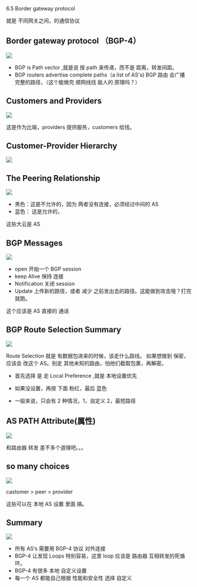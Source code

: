 6.5 Border gateway protocol

就是 不同网关之间，的通信协议

## Border gateway protocol （BGP-4）

![](./6.5%20Border%20gateway%20protocol_0.png)

- BGP is Path vector ,就是说 按 path 来传递，而不是 距离，转发间距。
- BGP routers advertise complete paths（a list of AS's) BGP 路由 会广播 完整的路径，（这个能做完 顺网线找 敌人的 原理吗？）

## Customers and Providers

![](./6.5%20Border%20gateway%20protocol_1.png)

这是作为比喻，providers 提供服务，customers 给钱。

## Customer-Provider Hierarchy

![](./6.5%20Border%20gateway%20protocol_2.png)

## The Peering Relationship

![](./6.5%20Border%20gateway%20protocol_3.png)

- 黑色：这是不允许的，因为 两者没有连接，必须经过中间的 AS
- 蓝色： 这是允许的，

这些大云是 AS

## BGP Messages

![](./6.5%20Border%20gateway%20protocol_4.png)

- open 开始一个 BGP session
- keep Alive 保持 连接
- Notification 关闭 session
- Update 上传新的路径，或者 减少 之前发出去的路径。这能做到攻击哦？打完就跑。

这个应该是 AS 直接的 通话

## BGP Route Selection Summary

![](./6.5%20Border%20gateway%20protocol_5.png)

Route Selection 就是 有数据包进来的时候，该走什么路线。
如果想做到 保密，应该会 改这个 AS。别走 其他未知的路由，怕他们截取包裹，再解密。

- 首先选择 是 走 Local Preference ,就是 本地设置优先

- 如果没设置，再按 下面 粉红，最后 蓝色

- 一般来说，只会有 2 种情况，1，自定义 2，最短路径

## AS PATH Attribute(属性)

![](./6.5%20Border%20gateway%20protocol_6.png)

和路由器 转发 差不多个道理吧。。。

## so many choices

![](./6.5%20Border%20gateway%20protocol_7.png)

castomer > peer > provider

这些可以在 本地 AS 设置 里面 搞。

## Summary

![](./6.5%20Border%20gateway%20protocol_8.png)

- 所有 AS‘s 需要用 BGP-4 协议 对外连接
- BGP-4 让发现 Loops 特别容易，这里 loop 应该是 路由器 互相转发的死循环。
- BGP-4 有很多 本地 自定义设置
- 每一个 AS 都能自己根据 性能和安全性 选择 自定义
